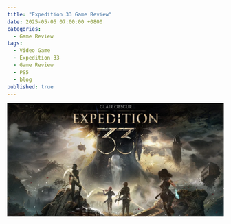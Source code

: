 ```yaml
---
title: "Expedition 33 Game Review"
date: 2025-05-05 07:00:00 +0800
categories: 
  - Game Review
tags: 
  - Video Game
  - Expedition 33
  - Game Review
  - PS5
  - blog
published: true
---
```

![banner-image|640](/assets/Game-Review-img/Expedition-33/1.png)
